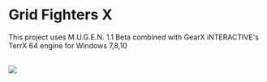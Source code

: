 # Grid Fighters X
This project uses M.U.G.E.N. 1.1 Beta combined with GearX iNTERACTIVE's TerrX 64 engine for Windows 7,8,10

<br><a><img src="http://avixsoft.github.io/gfx/grid_fighters_x_pic1.png"/></a><br>

